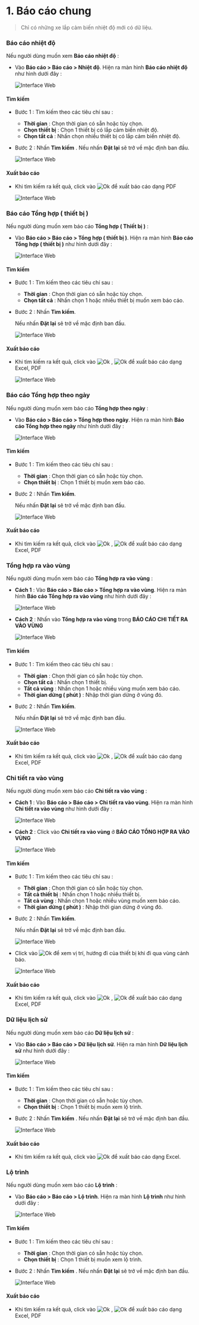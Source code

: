 
# 1. Báo cáo chung
> Chỉ có những xe lắp cảm biến nhiệt độ mới có dữ liệu.

### Báo cáo nhiệt độ 

Nếu người dùng muốn xem **Báo cáo nhiệt độ** :  
* Vào **Báo cáo >  Báo cáo > Nhiệt độ**.
Hiện ra màn hình **Báo cáo nhiệt độ** như hình dưới đây :

    <span style="display:block;text-align:left">![Interface Web](/docs/assets/images/web-interface/reports/temperature.png)

#### Tìm kiếm 

* Bước 1 : Tìm kiếm theo các tiêu chí sau :

    * **Thời gian** : Chọn thời gian có sẵn hoặc tùy chọn.
    * **Chọn thiết bị** : Chọn 1  thiết bị có lắp cảm biến nhiệt độ.
    * **Chọn tất cả** : Nhấn chọn nhiều thiết bị có lắp cảm biến nhiệt độ.

* Bước 2 : Nhấn **Tìm kiếm** .
    Nếu nhấn **Đặt lại** sẽ trở về mặc định ban đầu.

    <span style="display:block;text-align:left">![Interface Web](/docs/assets/images/web-interface/reports/search-temperature.png)

#### Xuất báo cáo
 * Khi tìm kiếm ra kết quả, click vào <span class="icon-left      svg-filter-circlered">![Ok](/docs/assets/images/web-interface/icon/SVG/file-pdf1.svg) để xuất báo cáo dạng PDF

    <span style="display:block;text-align:left">![Interface Web](/docs/assets/images/web-interface/reports/export-report.png)

### Báo cáo Tổng hợp ( thiết bị )

 Nếu người dùng muốn xem báo cáo **Tổng hợp ( Thiết bị )** :  
* Vào **Báo cáo >  Báo cáo > Tổng hợp ( thiết bị )**.
Hiện ra màn hình **Báo cáo Tổng hợp ( thiết bị )** như hình dưới đây :

    <span style="display:block;text-align:left">![Interface Web](/docs/assets/images/web-interface/reports/general-equipment.png)

#### Tìm kiếm 

* Bước 1 : Tìm kiếm theo các tiêu chí sau :

    * **Thời gian** : Chọn thời gian có sẵn hoặc tùy chọn.
    * **Chọn tất cả** : Nhấn chọn 1 hoặc nhiều thiết bị muốn xem báo cáo.

* Bước 2 : Nhấn **Tìm kiếm**.

    Nếu nhấn **Đặt lại** sẽ trở về mặc định ban đầu.

    <span style="display:block;text-align:left">![Interface Web](/docs/assets/images/web-interface/reports/search-general-equipment.png)

#### Xuất báo cáo

* Khi tìm kiếm ra kết quả, click vào <span class="icon-left svg-filter-circlegreen2">![Ok](/docs/assets/images/web-interface/icon/SVG/file-excel1.svg) , <span class="icon-left svg-filter-circlered">![Ok](/docs/assets/images/web-interface/icon/SVG/file-pdf1.svg) để xuất báo cáo dạng Excel, PDF

    <span style="display:block;text-align:left">![Interface Web](/docs/assets/images/web-interface/reports/export-report-device.png) 


### Báo cáo Tổng hợp theo ngày

Nếu người dùng muốn xem báo cáo **Tổng hợp theo ngày** :  
* Vào **Báo cáo >  Báo cáo > Tổng hợp theo ngày**.
Hiện ra màn hình **Báo cáo Tổng hợp theo ngày** như hình dưới đây :
 
    <span style="display:block;text-align:left">![Interface Web](/docs/assets/images/web-interface/reports/sum-up-by-date.png) 

#### Tìm kiếm 

* Bước 1 : Tìm kiếm theo các tiêu chí sau :

    * **Thời gian** : Chọn thời gian có sẵn hoặc tùy chọn.
    * **Chọn thiết bị** : Chọn 1 thiết bị muốn xem báo cáo.

* Bước 2 : Nhấn **Tìm kiếm**.

    Nếu nhấn **Đặt lại** sẽ trở về mặc định ban đầu.

    <span style="display:block;text-align:left">![Interface Web](/docs/assets/images/web-interface/reports/export-report-date.png) 

#### Xuất báo cáo

* Khi tìm kiếm ra kết quả, click vào <span class="icon-left svg-filter-circlegreen2">![Ok](/docs/assets/images/web-interface/icon/SVG/file-excel1.svg) , <span class="icon-left svg-filter-circlered">![Ok](/docs/assets/images/web-interface/icon/SVG/file-pdf1.svg) để xuất báo cáo dạng Excel, PDF

### Tổng hợp ra vào vùng 

Nếu người dùng muốn xem báo cáo **Tổng hợp ra vào vùng** :  
* **Cách 1** : Vào **Báo cáo >  Báo cáo > Tổng hợp ra vào vùng**.
Hiện ra màn hình **Báo cáo Tổng hợp ra vào vùng** như hình dưới đây :

    <span style="display:block;text-align:left">![Interface Web](/docs/assets/images/web-interface/reports/general-in-out-of-the-area.png)

* **Cách 2** : Nhấn vào **Tổng hợp ra vào vùng** trong **BÁO CÁO
CHI TIẾT RA VÀO VÙNG**

    <span style="display:block;text-align:left">![Interface Web](/docs/assets/images/web-interface/reports/summary-geofence.png)

#### Tìm kiếm 

* Bước 1 : Tìm kiếm theo các tiêu chí sau :

    * **Thời gian** : Chọn thời gian có sẵn hoặc tùy chọn.
    * **Chọn tất cả** : Nhấn chọn 1 thiết bị.
    * **Tất cả vùng** : Nhấn chọn 1 hoặc nhiều vùng muốn xem báo cáo.
    * **Thời gian dừng ( phút )** : Nhập thời gian dừng ở vùng đó.

* Bước 2 : Nhấn **Tìm kiếm**.
    
    Nếu nhấn **Đặt lại** sẽ trở về mặc định ban đầu.

    <span style="display:block;text-align:left">![Interface Web](/docs/assets/images/web-interface/reports/search-general-in-out-of-the-area.png)

#### Xuất báo cáo

* Khi tìm kiếm ra kết quả, click vào <span class="icon-left svg-filter-circlegreen2">![Ok](/docs/assets/images/web-interface/icon/SVG/file-excel1.svg) , <span class="icon-left svg-filter-circlered">![Ok](/docs/assets/images/web-interface/icon/SVG/file-pdf1.svg) để xuất báo cáo dạng Excel, PDF

### Chi tiết ra vào vùng 

Nếu người dùng muốn xem báo cáo **Chi tiết ra vào vùng** :  

* **Cách 1** : Vào **Báo cáo >  Báo cáo > Chi tiết ra vào vùng**.
Hiện ra màn hình **Chi tiết ra vào vùng** như hình dưới đây :

    <span style="display:block;text-align:left">![Interface Web](/docs/assets/images/web-interface/reports/details-geofence-2.png)

* **Cách 2** : Click vào **Chi tiết ra vào vùng** ở **BÁO CÁO TỔNG HỢP RA VÀO VÙNG**

    <span style="display:block;text-align:left">![Interface Web](/docs/assets/images/web-interface/reports/general-in-out-of-the-area-1.png)

#### Tìm kiếm  

* Bước 1 : Tìm kiếm theo các tiêu chí sau :

    * **Thời gian** : Chọn thời gian có sẵn hoặc tùy chọn.
    * **Tất cả thiết bị** : Nhấn chọn 1 hoặc nhiều thiết bị.
    * **Tất cả vùng** : Nhấn chọn 1 hoặc nhiều vùng muốn xem báo cáo.
    * **Thời gian dừng ( phút )** : Nhập thời gian dừng ở vùng đó.

* Bước 2 : Nhấn **Tìm kiếm**.
    
    
    Nếu nhấn **Đặt lại** sẽ trở về mặc định ban đầu.

    <span style="display:block;text-align:left">![Interface Web](/docs/assets/images/web-interface/reports/search-details-geofence.png)

* Click vào <span class="icon-left svg-filter-circlepurple">![Ok](/docs/assets/images/web-interface/icon/SVG/info-circle.svg)  để xem vị trí, hướng đi của thiết bị khi đi qua vùng cảnh báo.

    <span style="display:block;text-align:left">![Interface Web](/docs/assets/images/web-interface/reports/details-geofence-1.png)

#### Xuất báo cáo

* Khi tìm kiếm ra kết quả, click vào <span class="icon-left svg-filter-circlegreen2">![Ok](/docs/assets/images/web-interface/icon/SVG/file-excel1.svg) , <span class="icon-left svg-filter-circlered">![Ok](/docs/assets/images/web-interface/icon/SVG/file-pdf1.svg) để xuất báo cáo dạng Excel, PDF

### Dữ liệu lịch sử

Nếu người dùng muốn xem báo cáo **Dữ liệu lịch sử** :  

* Vào **Báo cáo >  Báo cáo > Dữ liệu lịch sử**.
Hiện ra màn hình **Dữ liệu lịch sử** như hình dưới đây :

    <span style="display:block;text-align:left">![Interface Web](/docs/assets/images/web-interface/reports/data-log.png)

#### Tìm kiếm

* Bước 1 : Tìm kiếm theo các tiêu chí sau :

    * **Thời gian** : Chọn thời gian có sẵn hoặc tùy chọn.
    * **Chọn thiết bị** : Chọn 1  thiết bị muốn xem lộ trình.
    
* Bước 2 : Nhấn **Tìm kiếm** .
    Nếu nhấn **Đặt lại** sẽ trở về mặc định ban đầu.

    <span style="display:block;text-align:left">![Interface Web](/docs/assets/images/web-interface/reports/search-data-log.png)
#### Xuất báo cáo

* Khi tìm kiếm ra kết quả, click vào <span class="icon-left svg-filter-circlegreen2">![Ok](/docs/assets/images/web-interface/icon/SVG/file-excel1.svg) để xuất báo cáo dạng Excel.

### Lộ trình

Nếu người dùng muốn xem báo cáo **Lộ trình** :  

* Vào **Báo cáo >  Báo cáo > Lộ trình**.
Hiện ra màn hình **Lộ trình** như hình dưới đây :

    <span style="display:block;text-align:left">![Interface Web](/docs/assets/images/web-interface/reports/route.png)

#### Tìm kiếm 

* Bước 1 : Tìm kiếm theo các tiêu chí sau :

    * **Thời gian** : Chọn thời gian có sẵn hoặc tùy chọn.
    * **Chọn thiết bị** : Chọn 1  thiết bị muốn xem lộ trình.
    
* Bước 2 : Nhấn **Tìm kiếm** .
    Nếu nhấn **Đặt lại** sẽ trở về mặc định ban đầu.

    <span style="display:block;text-align:left">![Interface Web](/docs/assets/images/web-interface/reports/search-route.png)

#### Xuất báo cáo

* Khi tìm kiếm ra kết quả, click vào <span class="icon-left svg-filter-circlegreen2">![Ok](/docs/assets/images/web-interface/icon/SVG/file-excel1.svg) , <span class="icon-left svg-filter-circlered">![Ok](/docs/assets/images/web-interface/icon/SVG/file-pdf1.svg) để xuất báo cáo dạng Excel, PDF

